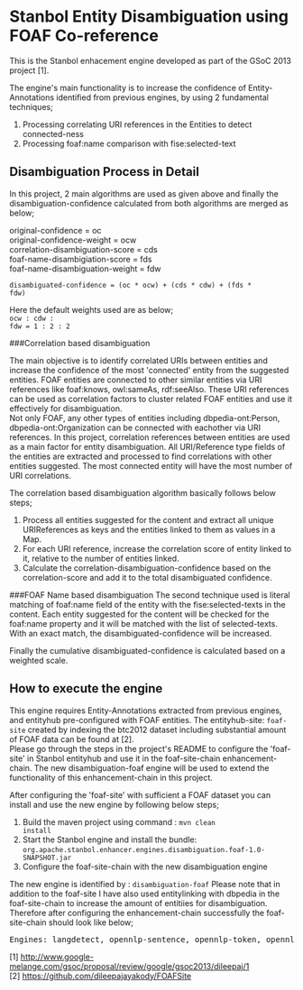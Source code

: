 Stanbol Entity Disambiguation using FOAF Co-reference
======================================================

This is the Stanbol enhacement engine developed as part of the GSoC 2013 project [1]. <br/>

The engine's main functionality is to increase the confidence of Entity-Annotations identified from previous engines, by using 2 fundamental techniques; <br/>
1. Processing correlating URI references in the Entities to detect connected-ness<br/>
2. Processing foaf:name comparison with fise:selected-text

Disambiguation Process in Detail
--------------------------------
In this project, 2 main algorithms are used as given above and finally the disambiguation-confidence calculated from both algorithms are merged as below; <br/>

original-confidence = oc<br/>
original-confidence-weight = ocw<br/>
correlation-disambiguation-score = cds<br/>
foaf-name-disambigiation-score = fds<br/>
foaf-name-disambiguation-weight = fdw<br/>

<code>disambiguated-confidence = (oc * ocw) + (cds * cdw) + (fds * fdw)</code>

Here the default weights used are as below;<br/>
<code>ocw : cdw : fdw = 1 : 2 : 2</code> <br/>

###Correlation based disambiguation

The main objective is to identify correlated URIs between entities and increase the confidence of the most 'connected' entity from the suggested entities. FOAF entities are connected to other similar entities via URI references like foaf:knows, owl:sameAs, rdf:seeAlso. These URI references can be used as correlation factors to cluster related FOAF entities and use it effectively for disambiguation. <br/>
Not only FOAF, any other types of entities including dbpedia-ont:Person, dbpedia-ont:Organization can be connected with eachother via URI references. In this project, correlation references between entities are used as a main factor for entity disambiguation. All URI/Reference type fields of the entities are extracted and processed to find correlations with other entities suggested. The most connected entity will have the most number of URI correlations.<br/>

The correlation based disambiguation algorithm basically follows below steps;<br/>
1. Process all entities suggested for the content and extract all unique URIReferences as keys and the entities linked to them as values in a Map. <br/>
2. For each URI reference, increase the correlation score of entity linked to it, relative to the number of entities linked.<br/>
3. Calculate the correlation-disambiguation-confidence based on the correlation-score and add it to the total disambiguated confidence. <br/>


###FOAF Name based disambiguation
The second technique used is literal matching of foaf:name field of the entity with the fise:selected-texts in the content. Each entity suggested for the content will be checked for the foaf:name property and it will be matched with the list of selected-texts. With an exact match, the disambiguated-confidence will be increased.<br/> 

Finally the cumulative disambiguated-confidence is calculated based on a weighted scale.<br/>

How to execute the engine
--------------------------
This engine requires Entity-Annotations extracted from previous engines, and entityhub pre-configured with FOAF entities. 
The entityhub-site: <code>foaf-site</code> created by indexing the btc2012 dataset including substantial amount of FOAF data can be found at [2]. <br/>
Please go through the steps in the project's README to configure the 'foaf-site' in Stanbol entityhub and use it in the foaf-site-chain enhancement-chain. The new disambiguation-foaf engine will be used to extend the functionality of this enhancement-chain in this project.<br/>

After configuring the 'foaf-site' with sufficient a FOAF dataset you can install and use the new engine by following below steps; <br/>
1. Build the maven project using command : <code>mvn clean install</code> 
2. Start the Stanbol engine and install the bundle: <code>org.apache.stanbol.enhancer.engines.disambiguation.foaf-1.0-SNAPSHOT.jar</code> 
3. Configure the foaf-site-chain with the new disambiguation engine

The new engine is identified by : <code>disambiguation-foaf</code>
Please note that in addition to the foaf-site I have also used entitylinking with dbpedia in the foaf-site-chain to increase the amount of entitiies for disambiguation.
Therefore after configuring the enhancement-chain successfully the foaf-site-chain should look like below; <br/>
<pre>
Engines: langdetect, opennlp-sentence, opennlp-token, opennlp-pos, foaf-site-linking, opennlp-ner, dbpediaLinking, disambiguation-foaf
</pre>

[1] http://www.google-melange.com/gsoc/proposal/review/google/gsoc2013/dileepaj/1 <br/>
[2] https://github.com/dileepajayakody/FOAFSite
